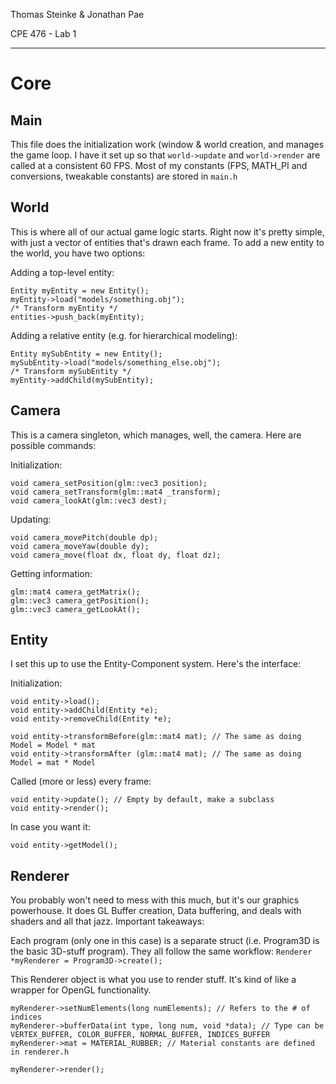 Thomas Steinke & Jonathan Pae

CPE 476 - Lab 1

-------------

# Core

## Main

This file does the initialization work (window & world creation, and manages the game loop. I have it set up so that ```world->update``` and ```world->render``` are called at a consistent 60 FPS. Most of my constants (FPS, MATH_PI and conversions, tweakable constants) are stored in ```main.h```

## World

This is where all of our actual game logic starts. Right now it's pretty simple, with just a vector of entities that's drawn each frame. To add a new entity to the world, you have two options:

Adding a top-level entity:
```
Entity myEntity = new Entity();
myEntity->load("models/something.obj");
/* Transform myEntity */
entities->push_back(myEntity);
```

Adding a relative entity (e.g. for hierarchical modeling):
```
Entity mySubEntity = new Entity();
mySubEntity->load("models/something_else.obj");
/* Transform mySubEntity */
myEntity->addChild(mySubEntity);
```

## Camera

This is a camera singleton, which manages, well, the camera. Here are possible commands:

Initialization:
```
void camera_setPosition(glm::vec3 position);
void camera_setTransform(glm::mat4 _transform);
void camera_lookAt(glm::vec3 dest);
```

Updating:
```
void camera_movePitch(double dp);
void camera_moveYaw(double dy);
void camera_move(float dx, float dy, float dz);
```

Getting information:
```
glm::mat4 camera_getMatrix();
glm::vec3 camera_getPosition();
glm::vec3 camera_getLookAt();
```

## Entity

I set this up to use the Entity-Component system. Here's the interface:

Initialization:
```
void entity->load();
void entity->addChild(Entity *e);
void entity->removeChild(Entity *e);

void entity->transformBefore(glm::mat4 mat); // The same as doing Model = Model * mat
void entity->transformAfter (glm::mat4 mat); // The same as doing Model = mat * Model
```

Called (more or less) every frame:
```
void entity->update(); // Empty by default, make a subclass
void entity->render();
```

In case you want it:
```
void entity->getModel();
```

## Renderer

You probably won't need to mess with this much, but it's our graphics powerhouse. It does GL Buffer creation, Data buffering, and deals with shaders and all that jazz. Important takeaways:

Each program (only one in this case) is a separate struct (i.e. Program3D is the basic 3D-stuff program). They all follow the same workflow:
```Renderer *myRenderer = Program3D->create();```

This Renderer object is what you use to render stuff. It's kind of like a wrapper for OpenGL functionality.
```
myRenderer->setNumElements(long numElements); // Refers to the # of indices
myRenderer->bufferData(int type, long num, void *data); // Type can be VERTEX_BUFFER, COLOR_BUFFER, NORMAL_BUFFER, INDICES_BUFFER
myRenderer->mat = MATERIAL_RUBBER; // Material constants are defined in renderer.h

myRenderer->render();
```


